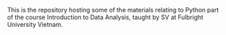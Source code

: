 This is the repository hosting some of the materials
relating to Python part of the course Introduction to
Data Analysis, taught by SV at Fulbright University Vietnam.
